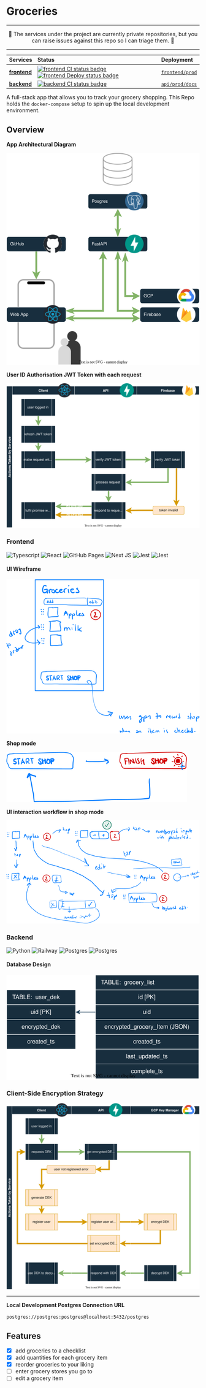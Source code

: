 # Groceries

<hr>
<p align='center'>
🚧 The services under the project are currently private repositories, but you can raise issues against this repo so I can triage them. 🚧
</p>
<hr>

| Services	|   Status    |   Deployment   |
| :---	    |   :---      |   :---         |
| **[frontend](https://github.com/BhawickJain/groceries-fe)**     | [![frontend CI status badge](https://img.shields.io/static/v1?label=&message=CI%20status%20unvailable&color=lightgray&labelColor=gray&style=flat&logo=github&logoColor=lightgray)](https://github.com/BhawickJain/groceries-fe/actions/workflows/ci.yaml)  [![frontend Deploy status badge](https://img.shields.io/static/v1?label=&message=Deploy%20status%20unvailable&color=lightgray&labelColor=gray&style=flat&logo=github&logoColor=lightgray)](https://github.com/BhawickJain/groceries-fe/actions/workflows/cd.yaml) | [`frontend/prod`](https://bhawickjain.github.io/groceries-fe/)
| **[backend](https://github.com/BhawickJain/groceries-api)**     | [![backend CI status badge](https://img.shields.io/static/v1?label=&message=CI%20status%20unvailable&color=lightgray&labelColor=gray&style=flat&logo=github&logoColor=lightgray)](https://github.com/BhawickJain/groceries-api/actions/workflows/ci.yml) | [`api/prod/docs`](https://groceries-api-prod.up.railway.app/docs)

A full-stack app that allows you to track your grocery shopping. This Repo holds the `docker-compose` setup to spin up the local development environment.

## Overview

__App Architectural Diagram__

![architectural diagram of the grocery app](./docs/img/arch.svg)

__User ID Authorisation JWT Token with each request__

![jwt token interaction](./docs/img/jwt.svg)

### Frontend

<img src="https://img.shields.io/badge/typescript-%23007ACC.svg?style=flat&logo=typescript&logoColor=white" alt="Typescript" height=17> <img src="https://img.shields.io/badge/react-%2320232a.svg?style=flat&logo=react&logoColor=%2361DAFB" alt="React" height=17> <img src="https://img.shields.io/badge/github%20pages-121013?style=flat&logo=github&logoColor=white" alt="GitHub Pages" height=17> <img src="https://img.shields.io/badge/vite-%23646CFF.svg?style=flat&logo=vite&logoColor=white" alt="Next JS" height=17> <img src="https://img.shields.io/badge/-jest-%23C21325?style=flat&logo=jest&logoColor=white" alt="Jest" height=17> <img src="https://img.shields.io/badge/chakra-%234ED1C5?style=flat&logo=chakra&logoColor=white" alt="Jest" height=17>

#### UI Wireframe

![main ui framework](./docs/img/sketch-ui-wireframe.svg)

__Shop mode__

![shop mode](./docs/img/sketch-shop-mode.svg)

__UI interaction workflow in shop mode__

![sketch of ui interaction during shop mode](./docs/img/sketch-ui-interaction-during-shop-mode.svg)

### Backend
<img src="https://img.shields.io/badge/python-3670A0?style=flat&logo=python&logoColor=ffdd54" alt="Python" height=17> <img src="https://img.shields.io/badge/railway-railway?style=flat&logo=railway&logoColor=white&color=black" alt="Railway" height=17> <img src="https://img.shields.io/badge/postgres-%23316192.svg?style=flat&logo=postgresql&logoColor=white" alt="Postgres" height=17> <img src="https://img.shields.io/badge/FastAPI-005571?style=flat&logo=fastapi" alt="Postgres" height=17>

#### Database Design
![db design](./docs/img/db.svg)

### Client-Side Encryption Strategy
![user-side encryption workflow with registration](./docs/img/dek.svg)


<hr>


__Local Development Postgres Connection URL__  
```
postgres://postgres:postgres@localhost:5432/postgres
```


## Features
- [x] add groceries to a checklist
- [x] add quantities for each grocery item
- [x] reorder groceries to your liking
- [ ] enter grocery stores you go to
- [ ] edit a grocery item

